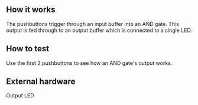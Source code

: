 <!---

This file is used to generate your project datasheet. Please fill in the information below and delete any unused
sections.

You can also include images in this folder and reference them in the markdown. Each image must be less than
512 kb in size, and the combined size of all images must be less than 1 MB.
-->

## How it works
The pushbuttons trigger through an input buffer into an AND gate. This output is fed through to an output buffer which is connected to a single LED.

## How to test
Use the first 2 pushbuttons to see how an AND gate's output works.

## External hardware
Output LED
